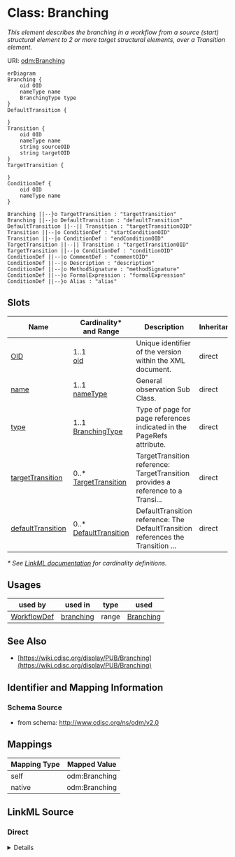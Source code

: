 # Class: Branching

_This element describes the branching in a workflow from a source (start) structural element to 2 or more target structural elements, over a Transition element._




URI: [odm:Branching](http://www.cdisc.org/ns/odm/v2.0/Branching)


```mermaid
erDiagram
Branching {
    oid OID  
    nameType name  
    BranchingType type  
}
DefaultTransition {

}
Transition {
    oid OID  
    nameType name  
    string sourceOID  
    string targetOID  
}
TargetTransition {

}
ConditionDef {
    oid OID  
    nameType name  
}

Branching ||--}o TargetTransition : "targetTransition"
Branching ||--}o DefaultTransition : "defaultTransition"
DefaultTransition ||--|| Transition : "targetTransitionOID"
Transition ||--|o ConditionDef : "startConditionOID"
Transition ||--|o ConditionDef : "endConditionOID"
TargetTransition ||--|| Transition : "targetTransitionOID"
TargetTransition ||--|o ConditionDef : "conditionOID"
ConditionDef ||--|o CommentDef : "commentOID"
ConditionDef ||--|o Description : "description"
ConditionDef ||--|o MethodSignature : "methodSignature"
ConditionDef ||--}o FormalExpression : "formalExpression"
ConditionDef ||--}o Alias : "alias"

```



<!-- no inheritance hierarchy -->


## Slots

| Name | Cardinality* and Range | Description | Inheritance |
| ---  | --- | --- | --- |
| [OID](OID.md) | 1..1 <br/> [oid](oid.md) | Unique identifier of the version within the XML document. | direct |
| [name](name.md) | 1..1 <br/> [nameType](nameType.md) | General observation Sub Class. | direct |
| [type](type.md) | 1..1 <br/> [BranchingType](BranchingType.md) | Type of page for page references indicated in the PageRefs attribute. | direct |
| [targetTransition](targetTransition.md) | 0..* <br/> [TargetTransition](TargetTransition.md) | TargetTransition reference: TargetTransition provides a reference to a Transi... | direct |
| [defaultTransition](defaultTransition.md) | 0..* <br/> [DefaultTransition](DefaultTransition.md) | DefaultTransition reference: The DefaultTransition references the Transition ... | direct |

_* See [LinkML documentation](https://linkml.io/linkml/schemas/slots.html#slot-cardinality) for cardinality definitions._




## Usages

| used by | used in | type | used |
| ---  | --- | --- | --- |
| [WorkflowDef](WorkflowDef.md) | [branching](branching.md) | range | [Branching](Branching.md) |






## See Also

* [https://wiki.cdisc.org/display/PUB/Branching](https://wiki.cdisc.org/display/PUB/Branching)

## Identifier and Mapping Information







### Schema Source


* from schema: http://www.cdisc.org/ns/odm/v2.0





## Mappings

| Mapping Type | Mapped Value |
| ---  | ---  |
| self | odm:Branching |
| native | odm:Branching |





## LinkML Source

<!-- TODO: investigate https://stackoverflow.com/questions/37606292/how-to-create-tabbed-code-blocks-in-mkdocs-or-sphinx -->

### Direct

<details>
```yaml
name: Branching
description: This element describes the branching in a workflow from a source (start)
  structural element to 2 or more target structural elements, over a Transition element.
from_schema: http://www.cdisc.org/ns/odm/v2.0
see_also:
- https://wiki.cdisc.org/display/PUB/Branching
rank: 1000
slots:
- OID
- name
- type
- targetTransition
- defaultTransition
slot_usage:
  OID:
    name: OID
    comments:
    - 'Required

      range: oid

      The Branching/@OID attribute must be unique within the Study/MetaDataVersion.'
    identifier: true
    domain_of:
    - Study
    - MetaDataVersion
    - Standard
    - ValueListDef
    - WhereClauseDef
    - StudyEventGroupDef
    - StudyEventDef
    - ItemGroupDef
    - ItemDef
    - CodeList
    - MethodDef
    - ConditionDef
    - CommentDef
    - StudyIndication
    - StudyIntervention
    - StudyObjective
    - StudyEndPoint
    - StudyTargetPopulation
    - StudyEstimand
    - Arm
    - Epoch
    - StudyParameter
    - StudyTiming
    - TransitionTimingConstraint
    - AbsoluteTimingConstraint
    - RelativeTimingConstraint
    - DurationTimingConstraint
    - WorkflowDef
    - Transition
    - Branching
    - Criterion
    - User
    - Organization
    - Location
    - SignatureDef
    - Query
    range: oid
    required: true
  name:
    name: name
    comments:
    - 'Required

      range: name

      The Branching/@Name attribute must be unique within the set of Study/MetaDataVersion/WorkflowDefs'
    domain_of:
    - Alias
    - MetaDataVersion
    - Standard
    - StudyEventGroupDef
    - StudyEventDef
    - ItemGroupDef
    - Class
    - SubClass
    - SourceItem
    - Resource
    - ItemDef
    - CodeList
    - MethodDef
    - Parameter
    - ReturnValue
    - ConditionDef
    - StudyObjective
    - StudyEndPoint
    - StudyTargetPopulation
    - StudyEstimand
    - Arm
    - Epoch
    - StudyTiming
    - TransitionTimingConstraint
    - AbsoluteTimingConstraint
    - RelativeTimingConstraint
    - DurationTimingConstraint
    - WorkflowDef
    - Transition
    - Branching
    - Criterion
    - Organization
    - Location
    - Query
    range: nameType
    required: true
  type:
    name: type
    comments:
    - 'Required

      enum values: (Exclusive | Parallel)

      The TargetTransition element must provide a reference to a ConditionDef when
      the value of Type is "Exclusive".'
    domain_of:
    - TranslatedText
    - PDFPageRef
    - Standard
    - StudyEventDef
    - ItemGroupDef
    - Origin
    - Resource
    - MethodDef
    - StudyEndPoint
    - TransitionTimingConstraint
    - RelativeTimingConstraint
    - Branching
    - Organization
    - Query
    range: BranchingType
    required: true
  targetTransition:
    name: targetTransition
    multivalued: true
    domain_of:
    - Branching
    range: TargetTransition
    inlined: true
    inlined_as_list: true
  defaultTransition:
    name: defaultTransition
    multivalued: true
    domain_of:
    - Branching
    range: DefaultTransition
    inlined: true
    inlined_as_list: true
class_uri: odm:Branching

```
</details>

### Induced

<details>
```yaml
name: Branching
description: This element describes the branching in a workflow from a source (start)
  structural element to 2 or more target structural elements, over a Transition element.
from_schema: http://www.cdisc.org/ns/odm/v2.0
see_also:
- https://wiki.cdisc.org/display/PUB/Branching
rank: 1000
slot_usage:
  OID:
    name: OID
    comments:
    - 'Required

      range: oid

      The Branching/@OID attribute must be unique within the Study/MetaDataVersion.'
    identifier: true
    domain_of:
    - Study
    - MetaDataVersion
    - Standard
    - ValueListDef
    - WhereClauseDef
    - StudyEventGroupDef
    - StudyEventDef
    - ItemGroupDef
    - ItemDef
    - CodeList
    - MethodDef
    - ConditionDef
    - CommentDef
    - StudyIndication
    - StudyIntervention
    - StudyObjective
    - StudyEndPoint
    - StudyTargetPopulation
    - StudyEstimand
    - Arm
    - Epoch
    - StudyParameter
    - StudyTiming
    - TransitionTimingConstraint
    - AbsoluteTimingConstraint
    - RelativeTimingConstraint
    - DurationTimingConstraint
    - WorkflowDef
    - Transition
    - Branching
    - Criterion
    - User
    - Organization
    - Location
    - SignatureDef
    - Query
    range: oid
    required: true
  name:
    name: name
    comments:
    - 'Required

      range: name

      The Branching/@Name attribute must be unique within the set of Study/MetaDataVersion/WorkflowDefs'
    domain_of:
    - Alias
    - MetaDataVersion
    - Standard
    - StudyEventGroupDef
    - StudyEventDef
    - ItemGroupDef
    - Class
    - SubClass
    - SourceItem
    - Resource
    - ItemDef
    - CodeList
    - MethodDef
    - Parameter
    - ReturnValue
    - ConditionDef
    - StudyObjective
    - StudyEndPoint
    - StudyTargetPopulation
    - StudyEstimand
    - Arm
    - Epoch
    - StudyTiming
    - TransitionTimingConstraint
    - AbsoluteTimingConstraint
    - RelativeTimingConstraint
    - DurationTimingConstraint
    - WorkflowDef
    - Transition
    - Branching
    - Criterion
    - Organization
    - Location
    - Query
    range: nameType
    required: true
  type:
    name: type
    comments:
    - 'Required

      enum values: (Exclusive | Parallel)

      The TargetTransition element must provide a reference to a ConditionDef when
      the value of Type is "Exclusive".'
    domain_of:
    - TranslatedText
    - PDFPageRef
    - Standard
    - StudyEventDef
    - ItemGroupDef
    - Origin
    - Resource
    - MethodDef
    - StudyEndPoint
    - TransitionTimingConstraint
    - RelativeTimingConstraint
    - Branching
    - Organization
    - Query
    range: BranchingType
    required: true
  targetTransition:
    name: targetTransition
    multivalued: true
    domain_of:
    - Branching
    range: TargetTransition
    inlined: true
    inlined_as_list: true
  defaultTransition:
    name: defaultTransition
    multivalued: true
    domain_of:
    - Branching
    range: DefaultTransition
    inlined: true
    inlined_as_list: true
attributes:
  OID:
    name: OID
    description: Unique identifier of the version within the XML document.
    comments:
    - 'Required

      range: oid

      The Branching/@OID attribute must be unique within the Study/MetaDataVersion.'
    from_schema: http://www.cdisc.org/ns/odm/v2.0
    rank: 1000
    identifier: true
    alias: OID
    owner: Branching
    domain_of:
    - Study
    - MetaDataVersion
    - Standard
    - ValueListDef
    - WhereClauseDef
    - StudyEventGroupDef
    - StudyEventDef
    - ItemGroupDef
    - ItemDef
    - CodeList
    - MethodDef
    - ConditionDef
    - CommentDef
    - StudyIndication
    - StudyIntervention
    - StudyObjective
    - StudyEndPoint
    - StudyTargetPopulation
    - StudyEstimand
    - Arm
    - Epoch
    - StudyParameter
    - StudyTiming
    - TransitionTimingConstraint
    - AbsoluteTimingConstraint
    - RelativeTimingConstraint
    - DurationTimingConstraint
    - WorkflowDef
    - Transition
    - Branching
    - Criterion
    - User
    - Organization
    - Location
    - SignatureDef
    - Query
    range: oid
    required: true
  name:
    name: name
    description: General observation Sub Class.
    comments:
    - 'Required

      range: name

      The Branching/@Name attribute must be unique within the set of Study/MetaDataVersion/WorkflowDefs'
    from_schema: http://www.cdisc.org/ns/odm/v2.0
    rank: 1000
    alias: name
    owner: Branching
    domain_of:
    - Alias
    - MetaDataVersion
    - Standard
    - StudyEventGroupDef
    - StudyEventDef
    - ItemGroupDef
    - Class
    - SubClass
    - SourceItem
    - Resource
    - ItemDef
    - CodeList
    - MethodDef
    - Parameter
    - ReturnValue
    - ConditionDef
    - StudyObjective
    - StudyEndPoint
    - StudyTargetPopulation
    - StudyEstimand
    - Arm
    - Epoch
    - StudyTiming
    - TransitionTimingConstraint
    - AbsoluteTimingConstraint
    - RelativeTimingConstraint
    - DurationTimingConstraint
    - WorkflowDef
    - Transition
    - Branching
    - Criterion
    - Organization
    - Location
    - Query
    range: nameType
    required: true
  type:
    name: type
    description: Type of page for page references indicated in the PageRefs attribute.
    comments:
    - 'Required

      enum values: (Exclusive | Parallel)

      The TargetTransition element must provide a reference to a ConditionDef when
      the value of Type is "Exclusive".'
    from_schema: http://www.cdisc.org/ns/odm/v2.0
    rank: 1000
    alias: type
    owner: Branching
    domain_of:
    - TranslatedText
    - PDFPageRef
    - Standard
    - StudyEventDef
    - ItemGroupDef
    - Origin
    - Resource
    - MethodDef
    - StudyEndPoint
    - TransitionTimingConstraint
    - RelativeTimingConstraint
    - Branching
    - Organization
    - Query
    range: BranchingType
    required: true
  targetTransition:
    name: targetTransition
    description: 'TargetTransition reference: TargetTransition provides a reference
      to a Transition element that is the target of a branching.'
    from_schema: http://www.cdisc.org/ns/odm/v2.0
    rank: 1000
    multivalued: true
    alias: targetTransition
    owner: Branching
    domain_of:
    - Branching
    range: TargetTransition
    inlined: true
    inlined_as_list: true
  defaultTransition:
    name: defaultTransition
    description: 'DefaultTransition reference: The DefaultTransition references the
      Transition that needs to be executed when none of the TargetTransitions can
      be executed.'
    from_schema: http://www.cdisc.org/ns/odm/v2.0
    rank: 1000
    multivalued: true
    alias: defaultTransition
    owner: Branching
    domain_of:
    - Branching
    range: DefaultTransition
    inlined: true
    inlined_as_list: true
class_uri: odm:Branching

```
</details>